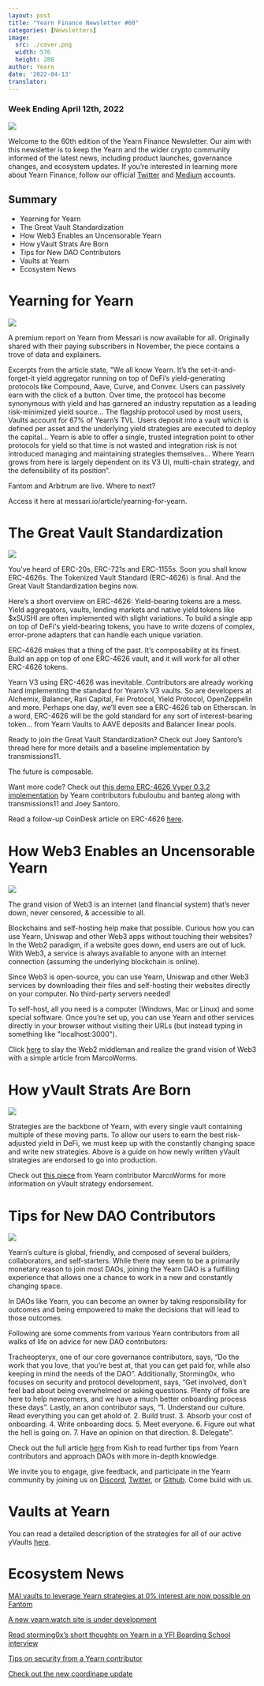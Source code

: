 ```yaml
---
layout: post
title: "Yearn Finance Newsletter #60"
categories: [Newsletters]
image:
  src: ./cover.png
  width: 576
  height: 288
author: Yearn
date: '2022-04-13'
translator:
---
```


### Week Ending April 12th, 2022

![](./image1.jpg?w=900&h=453)

Welcome to the 60th edition of the Yearn Finance Newsletter. Our aim with this newsletter is to keep the Yearn and the wider crypto community informed of the latest news, including product launches, governance changes, and ecosystem updates. If you’re interested in learning more about Yearn Finance, follow our official [Twitter](https://twitter.com/iearnfinance) and [Medium](https://medium.com/iearn) accounts.

## Summary

- Yearning for Yearn
- The Great Vault Standardization
- How Web3 Enables an Uncensorable Yearn
- How yVault Strats Are Born
- Tips for New DAO Contributors
- Vaults at Yearn
- Ecosystem News

# Yearning for Yearn

![](./image2.jpg?w=900&h=501)

A premium report on Yearn from Messari is now available for all. Originally shared with their paying subscribers in November, the piece contains a trove of data and explainers.

Excerpts from the article state, "We all know Yearn. It’s the set-it-and-forget-it yield aggregator running on top of DeFi’s yield-generating protocols like Compound, Aave, Curve, and Convex. Users can passively earn with the click of a button. Over time, the protocol has become synonymous with yield and has garnered an industry reputation as a leading risk-minimized yield source… The flagship protocol used by most users, Vaults account for 67% of Yearn’s TVL. Users deposit into a vault which is defined per asset and the underlying yield strategies are executed to deploy the capital… Yearn is able to offer a single, trusted integration point to other protocols for yield so that time is not wasted and integration risk is not introduced managing and maintaining strategies themselves… Where Yearn grows from here is largely dependent on its V3 UI, multi-chain strategy, and the defensibility of its position”.

Fantom and Arbitrum are live. Where to next?

Access it here at messari.io/article/yearning-for-yearn.

# The Great Vault Standardization

![](./image3.jpg?w=900&h=577)

You’ve heard of ERC-20s, ERC-721s and ERC-1155s. Soon you shall know ERC-4626s. The Tokenized Vault Standard (ERC-4626) is final. And the Great Vault Standardization begins now.

Here’s a short overview on ERC-4626: Yield-bearing tokens are a mess. Yield aggregators, vaults, lending markets and native yield tokens like $xSUSHI are often implemented with slight variations. To build a single app on top of DeFi's yield-bearing tokens, you have to write dozens of complex, error-prone adapters that can handle each unique variation.

ERC-4626 makes that a thing of the past. It’s composability at its finest. Build an app on top of one ERC-4626 vault, and it will work for all other ERC-4626 tokens.

Yearn V3 using ERC-4626 was inevitable. Contributors are already working hard implementing the standard for Yearn’s V3 vaults. So are developers at Alchemix, Balancer, Rari Capital, Fei Protocol, Yield Protocol, OpenZeppelin and more. Perhaps one day, we’ll even see a ERC-4626 tab on Etherscan. In a word, ERC-4626 will be the gold standard for any sort of interest-bearing token… from Yearn Vaults to AAVE deposits and Balancer linear pools.

Ready to join the Great Vault Standardization? Check out Joey Santoro’s thread here for more details and a baseline implementation by transmissions11.

The future is composable.

Want more code? Check out [this demo ERC-4626 Vyper 0.3.2 implementation](https://github.com/fubuloubu/ERC4626) by Yearn contributors fubuloubu and banteg along with transmissions11 and Joey Santoro.

Read a follow-up CoinDesk article on ERC-4626 [here](https://www.coindesk.com/layer2/2022/04/08/defi-giant-yearn-leads-the-way-on-erc-4626-token-standard-adoption/).

# How Web3 Enables an Uncensorable Yearn

![](./image4.jpg?w=900&h=451)

The grand vision of Web3 is an internet (and financial system) that’s never down, never censored, & accessible to all.

Blockchains and self-hosting help make that possible. Curious how you can use Yearn, Uniswap and other Web3 apps without touching their websites? In the Web2 paradigm, if a website goes down, end users are out of luck. With Web3, a service is always available to anyone with an internet connection (assuming the underlying blockchain is online).

Since Web3 is open-source, you can use Yearn, Uniswap and other Web3 services by downloading their files and self-hosting their websites directly on your computer. No third-party servers needed!

To self-host, all you need is a computer (Windows, Mac or Linux) and some special software. Once you’re set up, you can use Yearn and other services directly in your browser without visiting their URLs (but instead typing in something like "localhost:3000").

Click [here](https://medium.com/iearn/self-hosting-web3-services-299306b706ee) to slay the Web2 middleman and realize the grand vision of Web3 with a simple article from MarcoWorms.

# How yVault Strats Are Born

![](./image5.jpg?w=900&h=650)

Strategies are the backbone of Yearn, with every single vault containing multiple of these moving parts. To allow our users to earn the best risk-adjusted yield in DeFi, we must keep up with the constantly changing space and write new strategies. Above is a guide on how newly written yVault strategies are endorsed to go into production.

Check out [this piece](https://medium.com/iearn/how-new-yearn-vault-strategies-are-endorsed-8c0e0870790d) from Yearn contributor MarcoWorms for more information on yVault strategy endorsement.

# Tips for New DAO Contributors

![](./image6.jpg?w=900&h=473)

Yearn’s culture is global, friendly, and composed of several builders, collaborators, and self-starters. While there may seem to be a primarily monetary reason to join most DAOs, joining the Yearn DAO is a fulfilling experience that allows one a chance to work in a new and constantly changing space.

In DAOs like Yearn, you can become an owner by taking responsibility for outcomes and being empowered to make the decisions that will lead to those outcomes.

Following are some comments from various Yearn contributors from all walks of life on advice for new DAO contributors: 

Tracheopteryx, one of our core governance contributors, says, “Do the work that you love, that you’re best at, that you can get paid for, while also keeping in mind the needs of the DAO”. Additionally, Storming0x, who focuses on security and protocol development, says, “Get involved, don’t feel bad about being overwhelmed or asking questions. Plenty of folks are here to help newcomers, and we have a much better onboarding process these days”. Lastly, an anon contributor says, “1. Understand our culture. Read everything you can get ahold of. 2. Build trust. 3. Absorb your cost of onboarding. 4. Write onboarding docs. 5. Meet everyone. 6. Figure out what the hell is going on. 7. Have an opinion on that direction. 8. Delegate”.

Check out the full article [here](https://medium.com/iearn/tips-for-new-contributors-4e978d6b73d) from Kish to read further tips from Yearn contributors and approach DAOs with more in-depth knowledge.

We invite you to engage, give feedback, and participate in the Yearn community by joining us on [Discord](https://discord.gg/8rF374XkXy), [Twitter](http://twitter.com/iearnfinance), or [Github](http://github.com/yearn). Come build with us.

# Vaults at Yearn 

You can read a detailed description of the strategies for all of our active yVaults [here](https://medium.com/yearn-state-of-the-vaults/the-vaults-at-yearn-9237905ffed3).

# Ecosystem News

[MAI vaults to leverage Yearn strategies at 0% interest are now possible on Fantom](https://twitter.com/QiDaoProtocol/status/1511787974383521805)

[A new yearn.watch site is under development](https://watch.major.tax/)

[Read storming0x’s short thoughts on Yearn in a YFI Boarding School interview](https://twitter.com/YFI_interns/status/1510244675671793670?s=20&t=27yxNtksWs-le96KTQVXrw)

[Tips on security from a Yearn contributor](https://twitter.com/storming0x/status/1509769575021178886)

[Check out the new coordinape update](https://twitter.com/coordinape/status/1512247042806005763)
